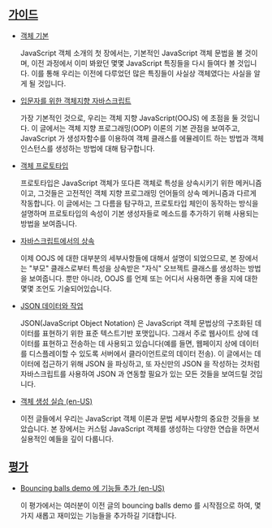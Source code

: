 ## [가이드](https://developer.mozilla.org/ko/docs/Learn/JavaScript/Objects#guides)

- [객체 기본](https://developer.mozilla.org/ko/docs/Learn/JavaScript/Objects/Basics)

  JavaScript 객체 소개의 첫 장에서는, 기본적인 JavaScript 객체 문법을 볼 것이며, 이전 과정에서 이미 봐왔던 몇몇 JavaScript 특징들을 다시 들여다 볼 것입니다. 이를 통해 우리는 이전에 다루었던 많은 특징들이 사실상 객체였다는 사실을 알게 될 것입니다.

- [입문자를 위한 객체지향 자바스크립트](https://developer.mozilla.org/ko/docs/Learn/JavaScript/Objects/Object-oriented_JS)

  가장 기본적인 것으로, 우리는 객체 지향 JavaScript(OOJS) 에 초점을 둘 것입니다. 이 글에서는 객체 지향 프로그래밍(OOP) 이론의 기본 관점을 보여주고, JavaScript 가 생성자함수를 이용하여 객체 클래스를 에뮬레이트 하는 방법과 객체 인스턴스를 생성하는 방법에 대해 탐구합니다.

- [객체 프로토타입](https://developer.mozilla.org/ko/docs/Learn/JavaScript/Objects/Object_prototypes)

  프로토타입은 JavaScript 객체가 또다른 객체로 특성을 상속시키기 위한 메커니즘이고, 그것들은 고전적인 객체 지향 프로그래밍 언어들의 상속 메커니즘과 다르게 작동합니다. 이 글에서는 그 다름을 탐구하고, 프로토타입 체인이 동작하는 방식을 설명하며 프로토타입의 속성이 기본 생성자들로 메소드를 추가하기 위해 사용되는 방법을 보여줍니다.

- [자바스크립트에서의 상속](https://developer.mozilla.org/ko/docs/Learn/JavaScript/Objects/Inheritance)

  이제 OOJS 에 대한 대부분의 세부사항들에 대해서 설명이 되었으므로, 본 장에서는 "부모" 클래스로부터 특성을 상속받은 "자식" 오브젝트 클래스를 생성하는 방법을 보여줍니다. 뿐만 아니라, OOJS 를 언제 또는 어디서 사용하면 좋을 지에 대한 몇몇 조언도 기술되어있습니다.

- [JSON 데이터와 작업](https://developer.mozilla.org/ko/docs/Learn/JavaScript/Objects/JSON)

  JSON(JavaScript Object Notation) 은 JavaScript 객체 문법상의 구조화된 데이터를 표현하기 위한 표준 텍스트기반 포맷입니다. 그래서 주로 웹사이트 상에 데이터를 표현하고 전송하는 데 사용되고 있습니다(예를 들면, 웹페이지 상에 데이터를 디스플레이할 수 있도록 서버에서 클라이언트로의 데이터 전송). 이 글에서는 데이터에 접근하기 위해 JSON 을 파싱하고, 또 자신만의 JSON 을 작성하는 것처럼 자바스크립트를 사용하여 JSON 과 연동할 필요가 있는 모든 것들을 보여드릴 것입니다.

- [객체 생성 실습 (en-US)](https://developer.mozilla.org/en-US/docs/Learn/JavaScript/Objects/Object_building_practice)

  이전 글들에서 우리는 JavaScript 객체 이론과 문법 세부사항의 중요한 것들을 보았습니다. 본 장에서는 커스텀 JavaScript 객체를 생성하는 다양한 연습을 하면서 실용적인 예들을 깊이 다룹니다.

## [평가](https://developer.mozilla.org/ko/docs/Learn/JavaScript/Objects#assessments)

- [Bouncing balls demo 에 기능들 추가 (en-US)](https://developer.mozilla.org/en-US/docs/Learn/JavaScript/Objects/Adding_bouncing_balls_features)

  이 평가에서는 여러분이 이전 글의 bouncing balls demo 를 시작점으로 하여, 몇 가지 새롭고 재미있는 기능들을 추가하길 기대합니다.
